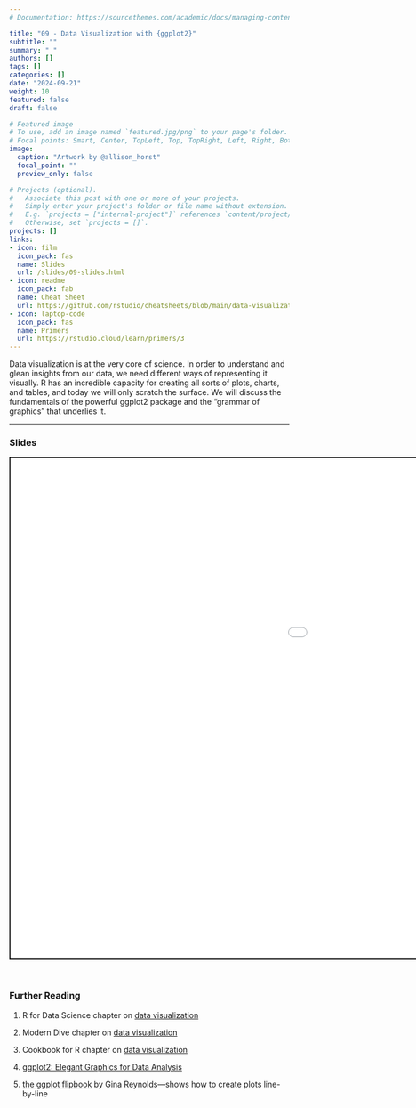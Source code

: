 ```yaml
---
# Documentation: https://sourcethemes.com/academic/docs/managing-content/

title: "09 - Data Visualization with {ggplot2}"
subtitle: ""
summary: " "
authors: []
tags: []
categories: []
date: "2024-09-21"
weight: 10
featured: false
draft: false

# Featured image
# To use, add an image named `featured.jpg/png` to your page's folder.
# Focal points: Smart, Center, TopLeft, Top, TopRight, Left, Right, BottomLeft, Bottom, BottomRight.
image:
  caption: "Artwork by @allison_horst"
  focal_point: ""
  preview_only: false

# Projects (optional).
#   Associate this post with one or more of your projects.
#   Simply enter your project's folder or file name without extension.
#   E.g. `projects = ["internal-project"]` references `content/project/deep-learning/index.md`.
#   Otherwise, set `projects = []`.
projects: []
links:
- icon: film
  icon_pack: fas
  name: Slides
  url: /slides/09-slides.html
- icon: readme
  icon_pack: fab
  name: Cheat Sheet
  url: https://github.com/rstudio/cheatsheets/blob/main/data-visualization-2.1.pdf
- icon: laptop-code
  icon_pack: fas
  name: Primers
  url: https://rstudio.cloud/learn/primers/3
---
```


<script src="{{< blogdown/postref >}}index_files/fitvids/fitvids.min.js"></script>

Data visualization is at the very core of science. In order to understand and glean insights from our data, we need different ways of representing it visually. R has an incredible capacity for creating all sorts of plots, charts, and tables, and today we will only scratch the surface. We will discuss the fundamentals of the powerful ggplot2 package and the “grammar of graphics” that underlies it.

------------------------------------------------------------------------

### Slides

<div class="shareagain" style="min-width:300px;margin:1em auto;" data-exeternal="1">
<iframe src="/slides/09-slides.html" width="1600" height="900" style="border:2px solid currentColor;" loading="lazy" allowfullscreen></iframe>
<script>fitvids('.shareagain', {players: 'iframe'});</script>
</div>

<br>

### Further Reading

<div class="book">

1.  R for Data Science chapter on [data visualization](https://r4ds.had.co.nz/data-visualisation.html)

2.  Modern Dive chapter on [data visualization](https://moderndive.com/2-viz.html)

3.  Cookbook for R chapter on [data visualization](http://www.cookbook-r.com/Graphs/)

4.  [ggplot2: Elegant Graphics for Data Analysis](https://ggplot2-book.org/)

5.  [the ggplot flipbook](https://evamaerey.github.io/ggplot_flipbook/ggplot_flipbook_xaringan.html#1) by Gina Reynolds—shows how to create plots line-by-line

</div>
